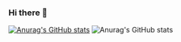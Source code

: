 ### Hi there 👋
[![Anurag's GitHub stats](https://github-readme-stats.vercel.app/api?username=FMHenriqueMF)](https://github.com/FMHenriqueMF/github-readme-stats)
![Anurag's GitHub stats](https://github-readme-stats.vercel.app/api?username=FMHenriqueMF&hide=contribs,prs)

<!--
**FMHenriqueMF/FMHenriqueMF** is a ✨ _special_ ✨ repository because its `README.md` (this file) appears on your GitHub profile.

Here are some ideas to get you started:

- 🔭 I’m currently working on ...
- 🌱 I’m currently learning ...
- 👯 I’m looking to collaborate on ...
- 🤔 I’m looking for help with ...
- 💬 Ask me about ...
- 📫 How to reach me: ...
- 😄 Pronouns: ...
- ⚡ Fun fact: ...
-->

